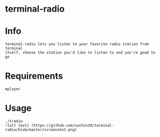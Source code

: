 # terminal-radio

Info
====================
	terminal-radio lets you listen to your favorite radio station from terminal
	itself, choose the station you'd like to listen to and you're good to go
	
Requirements
====================
	mplayer

Usage
====================
	./tradio
	![alt text] (https://github.com/sachin38/terminal-radio/blob/master/screenshot.png)
